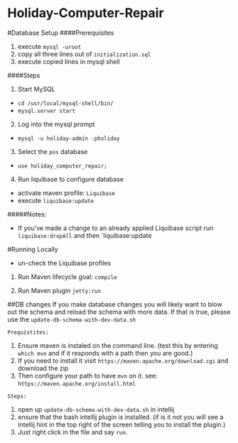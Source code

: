 # Holiday-Computer-Repair


#Database Setup
####Prerequisites
1. execute `mysql -uroot`
2. copy all three lines out of `initialization.sql`
3. execute copied lines in mysql shell


####Steps
1. Start MySQL
*  `cd /usr/local/mysql-shell/bin/`
*  `mysql.server start`


2. Log into the mysql prompt
*  `mysql -u holiday-admin -pholiday`


3. Select the `pos` database
*   `use holiday_computer_repair;`

4.  Run liquibase to configure database
*  activate maven profile: `Liquibase`
*  execute `liquibase:update`


#####Notes:
* If you've made a change to an already applied Liquibase script run `liquibase:dropAll` and then `liquibase:update

#Running Locally 
* un-check the Liquibase profiles

1. Run Maven lifecycle goal: `compile`

2. Run Maven plugin `jetty:run`

##DB changes
If you make database changes you will likely want to blow out the schema and reload the schema with more data.
If that is true, please use the `update-db-schema-with-dev-data.sh` 

`Prequistites:` 
1. Ensure maven is instaled on the command line. (test this by entering `which mvn` and if it responds with a path then you are good.)
2. If you need to install it visit `https://maven.apache.org/download.cgi` and download the zip
3. Then configure your path to have `mvn` on it.  see: `https://maven.apache.org/install.html`

`Steps:`
1. open up `update-db-schema-with-dev-data.sh` in intellij
2. ensure that the bash intellij plugin is installed. (if is it not you will see a intellij hint
in the top right of the screen telling you to install the plugin.)
3. Just right click in the file and say `run`.

